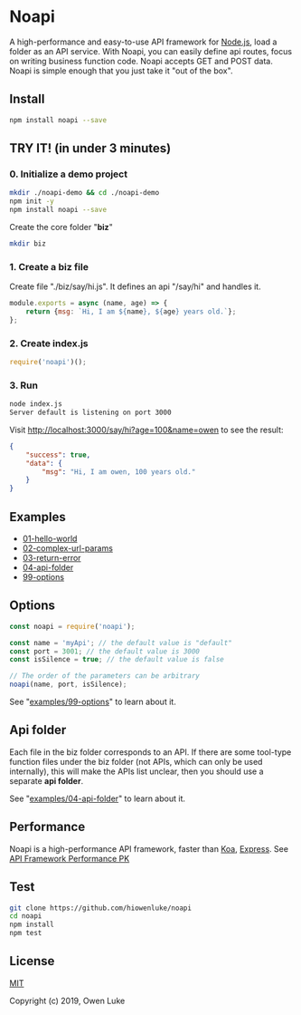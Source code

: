 
# Noapi

A high-performance and easy-to-use API framework for [Node.js](https://nodejs.org), load a folder as an API service. With Noapi, you can easily define api routes, focus on writing business function code. Noapi accepts GET and POST data. Noapi is simple enough that you just take it "out of the box".

## Install

```sh
npm install noapi --save
```

## TRY IT! (in under 3 minutes)

### 0. Initialize a demo project

```sh
mkdir ./noapi-demo && cd ./noapi-demo
npm init -y
npm install noapi --save
```

Create the core folder "**biz**"

```sh
mkdir biz
```

### 1. Create a biz file

Create file "./biz/say/hi.js". It defines an api "/say/hi" and handles it. 

```js
module.exports = async (name, age) => {
    return {msg: `Hi, I am ${name}, ${age} years old.`};
};
```

### 2. Create index.js

```js
require('noapi')();
```

### 3. Run

```sh
node index.js
Server default is listening on port 3000
```

Visit [http://localhost:3000/say/hi?age=100&name=owen]() to see the result:
```json
{
    "success": true,
    "data": {
        "msg": "Hi, I am owen, 100 years old."
    }
}
```

## Examples

* [01-hello-world](./examples/01-hello-world)
* [02-complex-url-params](./examples/02-complex-url-params)
* [03-return-error](./examples/03-return-error)
* [04-api-folder](./examples/04-api-folder)
* [99-options](./examples/99-options)

## Options

```js
const noapi = require('noapi');

const name = 'myApi'; // the default value is "default"
const port = 3001; // the default value is 3000
const isSilence = true; // the default value is false

// The order of the parameters can be arbitrary
noapi(name, port, isSilence);
```

See "[examples/99-options](./examples/99-options)" to learn about it.

## Api folder

Each file in the biz folder corresponds to an API. If there are some tool-type function files under the biz folder (not APIs, which can only be used internally), this will make the APIs list unclear, then you should use a separate **api folder**.

See "[examples/04-api-folder](./examples/04-api-folder)" to learn about it.

## Performance

Noapi is a high-performance API framework, faster than [Koa](https://github.com/koajs/koa), [Express](https://github.com/expressjs/express). See [API Framework Performance PK](https://github.com/hiowenluke/api-frameworks-performance-pk)

## Test

```sh
git clone https://github.com/hiowenluke/noapi
cd noapi
npm install
npm test
```

## License

[MIT](LICENSE)

Copyright (c) 2019, Owen Luke
